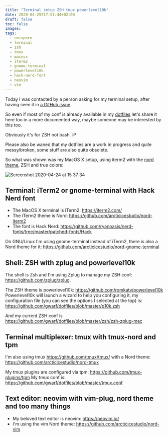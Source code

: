 ```yaml
---
title: "Terminal setup ZSH tmux powerlevel10k"
date: 2020-04-25T17:51:44+02:00
draft: false
toc: false
images:
tags: 
  - unixporn
  - terminal
  - zsh
  - tmux
  - macosx
  - iterm2
  - gnome-terminal
  - powerlevel10k
  - hack-nerd-font
  - neovim
  - vim
---
```


Today I was contacted by a person asking for my terminal setup, after having
seen it in [a GitHub issue](https://github.com/aristocratos/bashtop/issues/25).

So even if most of my conf is already available in my
[dotfiles](https://github.com/gwarf/dotfiles) let's share it here too in a more
documented way, maybe someone may be interested by this too.

Obviously it's for ZSH not bash. :P

Please also be waned that my dotfiles are a work in progress and quite
messy/broken, some stuff are also quite obsolete.

So what was shown was my MacOS X setup, using iterm2 with the [nord theme](https://www.nordtheme.com/), ZSH and
true colors:

![Screenshot 2020-04-24 at 15 37 34](/blog/iterm2-powerlevel10k.png)

## Terminal: iTerm2 or gnome-terminal with Hack Nerd font

- The MacOS X terminal is iTerm2: https://iterm2.com/
- The iTerm2 theme is Nord: https://github.com/arcticicestudio/nord-iterm2
- The font is Hack Nerd: https://github.com/ryanoasis/nerd-fonts/tree/master/patched-fonts/Hack

On GNU/Linux I'm using gnome-terminal instead of iTerm2, there is also a Nord
theme for it: https://github.com/arcticicestudio/nord-gnome-terminal

## Shell: ZSH with zplug and powerlevel10k

The shell is Zsh and I'm using Zplug to manage my ZSH conf: https://github.com/zplug/zplug.

The ZSH theme is powerlevel10k: https://github.com/romkatv/powerlevel10k
Powerlevel10k will launch a wizard to help you configuring it, my
configuration file (you can see the options I selected at the top) is:
https://github.com/gwarf/dotfiles/blob/master/p10k.zsh

And my current ZSH conf is
https://github.com/gwarf/dotfiles/blob/master/zsh/zsh-zplug-mac

## Terminal multiplexer: tmux with tmux-nord and tpm

I'm also using tmux https://github.com/tmux/tmux/ with a Nord theme:
https://github.com/arcticicestudio/nord-tmux

My tmux plugins are configured via tpm: https://github.com/tmux-plugins/tpm
My tmux conf is: https://github.com/gwarf/dotfiles/blob/master/tmux.conf

## Text editor: neovim with vim-plug, nord theme and too many things

- My beloved text editor is neovim: https://neovim.io/
- I'm using the vim Nord theme: https://github.com/arcticicestudio/nord-vim
